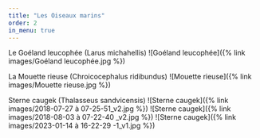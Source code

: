```yaml
---
title: "Les Oiseaux marins"
order: 2
in_menu: true
---
```

Le Goéland leucophée (Larus michahellis)
 ![Goéland leucophée]({% link images/Goéland leucophée.jpg %}) 


La Mouette rieuse (Chroicocephalus ridibundus)
 ![Mouette rieuse]({% link images/Mouette rieuse.jpg %}) 


Sterne caugek (Thalasseus sandvicensis)
 ![Sterne caugek]({% link images/2018-07-27 à 07-25-51_v2.jpg %}) 
 ![Sterne caugek]({% link images/2018-08-03 à 07-22-40 _v2.jpg %}) 
 ![Sterne caugek]({% link images/2023-01-14 à 16-22-29 -1_v1.jpg %}) 